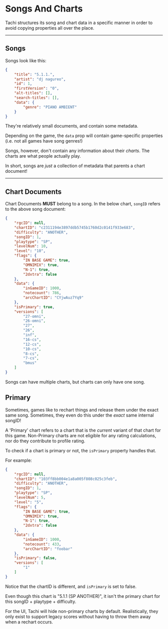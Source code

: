 # Songs And Charts

Tachi structures its song and chart data in a specific
manner in order to avoid copying properties all over
the place.

*****

## Songs

Songs look like this:

```json
{
	"title": "5.1.1.",
	"artist": "dj nagureo",
	"id": 1,
	"firstVersion": "0",
	"alt-titles": [],
	"search-titles": [],
	"data": {
		"genre": "PIANO AMBIENT"
	}
}
```

They're relatively small documents, and contain some metadata.

Depending on the game, the `data` prop will contain
game-specific properties (i.e. not all games have
song genres!)

Songs, however, don't contain any information about
their *charts*. The charts are what people actually play.

In short, songs are *just* a collection of metadata that
parents a chart document!

*****

## Chart Documents

Chart Documents **MUST** belong to a song. In the below
chart, `songID` refers to the above song document:

```json
{
	"rgcID": null,
	"chartID": "c2311194e3897ddb5745b1760d2c0141f933e683",
	"difficulty": "ANOTHER",
	"songID": 1,
	"playtype": "SP",
	"levelNum": 10,
	"level": "10",
	"flags": {
		"IN BASE GAME": true,
		"OMNIMIX": true,
		"N-1": true,
		"2dxtra": false
	},
	"data": {
		"inGameID": 1000,
		"notecount": 786,
		"arcChartID": "CYjwAuz7Yq9"
	},
	"isPrimary": true,
	"versions": [
		"27-omni",
		"26-omni",
		"27",
		"26",
		"inf",
		"16-cs",
		"12-cs",
		"10-cs",
		"8-cs",
		"7-cs",
		"bmus"
	]
}
```

Songs can have multiple charts, but charts can only have
one song.

## Primary

Sometimes, games like to rechart things and release them
under the exact same song. Sometimes, they even do this
under the *exact* same internal songID!

A 'Primary' chart refers to a chart that is the *current*
variant of that chart for this game. Non-Primary charts
are not eligible for any rating calculations, nor do they
contribute to profile rating.

To check if a chart is primary or not, the `isPrimary` property
handles that.

For example:

```json
{
	"rgcID": null,
	"chartID": "103ff8bb004e1a8a005f808c025c3feb",
	"difficulty": "ANOTHER",
	"songID": 1,
	"playtype": "SP",
	"levelNum": 5,
	"level": "5",
	"flags": {
		"IN BASE GAME": true,
		"OMNIMIX": true,
		"N-1": true,
		"2dxtra": false
	},
	"data": {
		"inGameID": 1000,
		"notecount": 433,
		"arcChartID": "foobar"
	},
	"isPrimary": false,
	"versions": [
		"1"
	]
}
```

Notice that the chartID is different, and `isPrimary`
is set to false.

Even though this chart is "5.1.1 (SP ANOTHER)", it isn't
the primary chart for this songID + playtype + difficulty.

For the UI, Tachi will hide non-primary charts by default.
Realistically, they only exist to support legacy scores
without having to throw them away when a rechart occurs.
